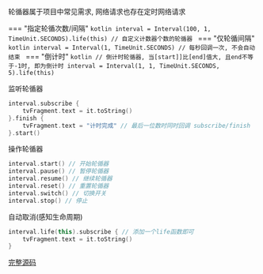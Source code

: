 轮循器属于项目中常见需求, 网络请求也存在定时网络请求

=== "指定轮循次数/间隔"
    ```kotlin
    interval = Interval(100, 1, TimeUnit.SECONDS).life(this) // 自定义计数器个数的轮循器
    ```
=== "仅轮循间隔"
    ```kotlin
     interval = Interval(1, TimeUnit.SECONDS) // 每秒回调一次, 不会自动结束
    ```
=== "倒计时"
    ```kotlin
    // 倒计时轮循器, 当[start]]比[end]值大, 且end不等于-1时, 即为倒计时
    interval = Interval(1, 1, TimeUnit.SECONDS, 5).life(this)
    ```

监听轮循器
```kotlin
interval.subscribe {
    tvFragment.text = it.toString()
}.finish {
    tvFragment.text = "计时完成" // 最后一位数时同时回调 subscribe/finish
}.start()
```

操作轮循器
```kotlin
interval.start() // 开始轮循器
interval.pause() // 暂停轮循器
interval.resume() // 继续轮循器
interval.reset() // 重置轮循器
interval.switch() // 切换开关
interval.stop() // 停止
```

自动取消(感知生命周期)

```kotlin
interval.life(this).subscribe { // 添加一个life函数即可
    tvFragment.text = it.toString()
}
```

[完整源码](https://github.com/liangjingkanji/Net/blob/master/sample/src/main/java/com/drake/net/sample/ui/fragment/SuperIntervalFragment.kt)